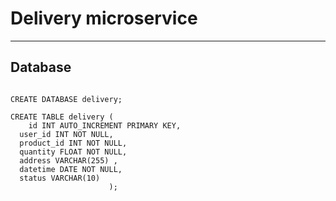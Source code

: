 # Delivery microservice

---
## Database

```mysql

CREATE DATABASE delivery;

CREATE TABLE delivery (
    id INT AUTO_INCREMENT PRIMARY KEY,
  user_id INT NOT NULL,
  product_id INT NOT NULL,
  quantity FLOAT NOT NULL,
  address VARCHAR(255) ,
  datetime DATE NOT NULL,
  status VARCHAR(10)
                      );
```